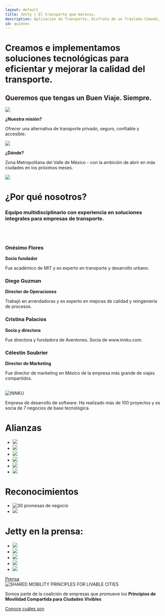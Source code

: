 ```yaml
---
layout: default
title: Jetty | El transporte que mereces.
description: Aplicación de Transporte, Disfruta de un Traslado Cómodo, Rápido y Seguro de Manera Diaria a Bordo de  Camionetas Ejecutivas con Conductores Verificados.
id: quienes
---
```


<div class="main-quienes">
  <div class="header-quienes">
    <div class="container header-content-quienes">
      <div class="row">
        <div class="col-md-8 col-md-offset-2 text-center">
          <h1>Creamos e implementamos soluciones tecnológicas para eficientar y mejorar la calidad del transporte.</h1>
        </div>
        <div class="col-md-10 col-md-offset-1 text-center">
          <h2>Queremos que tengas un <strong>Buen Viaje. Siempre.</strong></h2>
        </div>
      </div>
    </div>
  </div>

  <div class="quienes-content">
    <div class="container">
      <div class="row">
        <div class="col-md-4 col-md-offset-1 col-sm-6 text-center">
          <img src="img/mountain.svg" class="mountain">
          <p><strong>¿Nuestra misión?</strong></p>
          <p>Ofrecer una alternativa de transporte privado, seguro, confiable y accesible.</p>
        </div>
        <div class="col-md-4 col-md-offset-2 col-sm-6 text-center">
          <img src="img/angel.svg" class="mountain">
          <p><strong>¿Dónde?</strong></p>
          <p>Zona Metropolitana del Valle de México - con la ambición de abrir en más ciudades en los próximos meses.</p>
        </div>
      </div>
    </div>
  </div>
</div>

<div class="space-greenUp">
  <img src="img/back-green-up.png">
</div>

<div class="container nosotros">
  <div class="row">
    <div class="col-md-12 text-center">
      <h1>¿Por qué nosotros?</h1>
      <h3>Equipo multidisciplinario con experiencia en soluciones integrales para empresas de transporte.</h3>
      <br>
      <br>
    </div>
  </div>
  <div class="row text-center">
    <div class="col-md-3">
      <h3><strong>Onésimo Flores</strong></h3>
      <p><strong>Socio fundador</strong></p>
      <p>Fue académico de MIT y es experto en transporte y desarrollo urbano.</p>
    </div>
    <div class="col-md-3">
      <h3><strong>Diego Guzman</strong></h3>
      <p><strong>Director de Operaciones</strong></p>
      <p>Trabajó en arrendadoras y es experto en mejoras de calidad y reingeniería de procesos.</p>
    </div>
    <div class="col-md-3">
      <h3><strong>Cristina Palacios</strong></h3>
      <p><strong>Socia y directora</strong></p>
      <p>Fue directora y fundadora de Aventones. Socia de www.innku.com.</p>
    </div>
    <div class="col-md-3">
      <h3><strong>Célestin Soubrier</strong></h3>
      <p><strong>Director de Marketing</strong></p>
      <p>Fue director de marketing en México de la empresa más grande de viajes compartidos.</p><br>
    </div>
  </div>
  <div class="col-md-8 col-md-offset-2 text-center innku">
    <img src="img/innku.png" alt="INNKU">
    <p>Empresa de desarrollo de software. Ha realizado más de 100 proyectos y es socia de 7 negocios de base tecnológica.</p>
  </div>
</div>

<div class="container nosotros alianzas-content">
  <div class="row">
    <div class="col-md-12 text-center">
      <h1>Alianzas</h1>
      <ul class="alianzas">
        <li>
          <a href="http://xibalbafestival.com" target="_blanck">
            <img src="imgs-prensa/logo-xibalba.png">
          </a>
        </li>
        <li>
          <a href="https://www.posible.org.mx" target="_blanck">
            <img src="imgs-prensa/platzi.png">
          </a>
        </li>
        <li>
          <a href="#" target="_blanck">
            <img src="imgs-prensa/conecta-cuatro.png">
          </a>
        </li>
        <li>
          <a href="http://impact0.org/" target="_blanck">
            <img src="imgs-prensa/impacto.jpg">
          </a>
        </li>
        <li>
          <a href="http://mexicotravesias.com" target="_blanck">
            <img src="imgs-prensa/LOGO_TM.jpg">
          </a>
        </li>
        <li>
          <a href="http://www.piplatam.com/" target="_blanck">
            <img src="imgs-prensa/Logo-pip-Latam.png">
          </a>
        </li>
      </ul>
    </div>
  </div>
</div>


<div class="container nosotros">
  <div class="row">
    <div class="col-md-12 text-center">
      <h1>Reconocimientos</h1>
      <ul class="alianzas">
        <li>
          <img src="imgs-prensa/30-promesas.png" alt="30 promesas de negocio">
        </li>
        <li>
          <img src="imgs-prensa/NEGRO.png">
        </li>
      </ul>
    </div>
  </div>
</div>

<div class="container nosotros">
  <div class="row">
    <div class="col-md-12 text-center">
      <h1>Jetty en la prensa:</h1>
      <ul class="alianzas">
        <li>
          <img src="imgs-prensa/reforma.png">
        </li>
        <li>
          <img src="imgs-prensa/milenio.png">
        </li>
        <li>
          <img src="imgs-prensa/expansion.png">
        </li>
        <li>
          <img src="imgs-prensa/excelsior.png">
        </li>
        <li>
          <img src="imgs-prensa/forbes.png">
        </li>
      </ul>
      <a href="/prensa" class="btn btn-green">Prensa</a>
    </div>
  </div>
</div>


<div class="container mobility">
  <div class="row">
    <div class="col-md-3">
      <img src="img/logo-shared-mobility.jpg" alt="SHARED MOBILITY PRINCIPLES FOR LIVABLE CITIES">
    </div>
    <div class="col-md-9">
      <p class="lead">Somos parte de la coalición de empresas que promueve los <b>Principios de Movilidad Compartida para Ciudades Vivibles</b></p>
      <a href="https://static1.squarespace.com/static/59c2e59b4c326d11fcf1f516/t/5a677b38c83025d21f6c5bd5/1516731192772/10+Points+WRI+Spanish.pdf" target="_blank">Conoce cuáles son</a>
    </div>
  </div>
</div>

